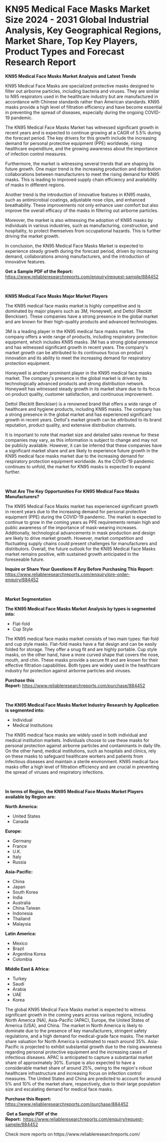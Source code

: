 <p><h1>KN95 Medical Face Masks Market Size 2024 - 2031 Global Industrial Analysis, Key Geographical Regions, Market Share, Top Key Players, Product Types and Forecast Research Report</h1></p><p><strong>KN95 Medical Face Masks Market Analysis and Latest Trends</strong></p>
<p><p>KN95 Medical Face Masks are specialized protective masks designed to filter out airborne particles, including bacteria and viruses. They are similar to N95 respirators used in the healthcare industry but are manufactured in accordance with Chinese standards rather than American standards. KN95 masks provide a high level of filtration efficiency and have become essential in preventing the spread of diseases, especially during the ongoing COVID-19 pandemic.</p><p>The KN95 Medical Face Masks Market has witnessed significant growth in recent years and is expected to continue growing at a CAGR of 5.5% during the forecast period. The key drivers for this growth include the increasing demand for personal protective equipment (PPE) worldwide, rising healthcare expenditure, and the growing awareness about the importance of infection control measures.</p><p>Furthermore, the market is witnessing several trends that are shaping its future growth. One major trend is the increasing production and distribution collaborations between manufacturers to meet the rising demand for KN95 masks. This is leading to improved supply chain efficiency and availability of masks in different regions.</p><p>Another trend is the introduction of innovative features in KN95 masks, such as antimicrobial coatings, adjustable nose clips, and enhanced breathability. These improvements not only enhance user comfort but also improve the overall efficacy of the masks in filtering out airborne particles.</p><p>Moreover, the market is also witnessing the adoption of KN95 masks by individuals in various industries, such as manufacturing, construction, and hospitality, to protect themselves from occupational hazards. This is further driving the market growth.</p><p>In conclusion, the KN95 Medical Face Masks Market is expected to experience steady growth during the forecast period, driven by increasing demand, collaborations among manufacturers, and the introduction of innovative features.</p></p>
<p><strong>Get a Sample PDF of the Report:&nbsp;</strong> <a href="https://www.reliableresearchreports.com/enquiry/request-sample/884452">https://www.reliableresearchreports.com/enquiry/request-sample/884452</a></p>
<p>&nbsp;</p>
<p><strong>KN95 Medical Face Masks Major Market Players</strong></p>
<p><p>The KN95 medical face masks market is highly competitive and is dominated by major players such as 3M, Honeywell, and Dettol (Reckitt Benckiser). These companies have a strong presence in the global market and are known for their high-quality products and advanced technologies.</p><p>3M is a leading player in the KN95 medical face masks market. The company offers a wide range of products, including respiratory protection equipment, which includes KN95 masks. 3M has a strong global presence and has witnessed significant growth in recent years. The company's market growth can be attributed to its continuous focus on product innovation and its ability to meet the increasing demand for respiratory protection equipment.</p><p>Honeywell is another prominent player in the KN95 medical face masks market. The company's presence in the global market is driven by its technologically advanced products and strong distribution network. Honeywell has witnessed steady growth in its market share due to its focus on product quality, customer satisfaction, and continuous improvement.</p><p>Dettol (Reckitt Benckiser) is a renowned brand that offers a wide range of healthcare and hygiene products, including KN95 masks. The company has a strong presence in the global market and has experienced significant growth in recent years. Dettol's market growth can be attributed to its brand reputation, product quality, and extensive distribution channels.</p><p>It is important to note that market size and detailed sales revenue for these companies may vary, as this information is subject to change and may not be publicly available. However, it can be inferred that these companies have a significant market share and are likely to experience future growth in the KN95 medical face masks market due to the increasing demand for respiratory protection equipment worldwide. As the COVID-19 pandemic continues to unfold, the market for KN95 masks is expected to expand further.</p></p>
<p>&nbsp;</p>
<p><strong>What Are The Key Opportunities For KN95 Medical Face Masks Manufacturers?</strong></p>
<p><p>The KN95 Medical Face Masks market has experienced significant growth in recent years due to the increasing demand for personal protective equipment (PPE) during the COVID-19 pandemic. The market is expected to continue to grow in the coming years as PPE requirements remain high and public awareness of the importance of mask-wearing increases. Additionally, technological advancements in mask production and design are likely to drive market growth. However, market competition and fluctuating supply chains could present challenges for manufacturers and distributors. Overall, the future outlook for the KN95 Medical Face Masks market remains positive, with sustained growth anticipated in the foreseeable future.</p></p>
<p><strong>Inquire or Share Your Questions If Any Before Purchasing This Report:</strong> <a href="https://www.reliableresearchreports.com/enquiry/pre-order-enquiry/884452">https://www.reliableresearchreports.com/enquiry/pre-order-enquiry/884452</a></p>
<p>&nbsp;</p>
<p><strong>Market Segmentation</strong></p>
<p><strong>The KN95 Medical Face Masks Market Analysis by types is segmented into:</strong></p>
<p><ul><li>Flat-fold</li><li>Cup Style</li></ul></p>
<p><p>The KN95 medical face masks market consists of two main types: flat-fold and cup style masks. Flat-fold masks have a flat design and can be easily folded for storage. They offer a snug fit and are highly portable. Cup style masks, on the other hand, have a more curved shape that covers the nose, mouth, and chin. These masks provide a secure fit and are known for their effective filtration capabilities. Both types are widely used in the healthcare industry for protection against airborne particles and viruses.</p></p>
<p><strong>Purchase this Report:&nbsp;</strong><a href="https://www.reliableresearchreports.com/purchase/884452">https://www.reliableresearchreports.com/purchase/884452</a></p>
<p>&nbsp;</p>
<p><strong>The KN95 Medical Face Masks Market Industry Research by Application is segmented into:</strong></p>
<p><ul><li>Individual</li><li>Medical Institutions</li></ul></p>
<p><p>The KN95 medical face masks are widely used in both individual and medical institution markets. Individuals choose to use these masks for personal protection against airborne particles and contaminants in daily life. On the other hand, medical institutions, such as hospitals and clinics, rely on these masks to safeguard healthcare workers and patients from infectious diseases and maintain a sterile environment. KN95 medical face masks offer a high level of filtration efficiency and are crucial in preventing the spread of viruses and respiratory infections.</p></p>
<p>&nbsp;</p>
<p><strong>In terms of Region, the KN95 Medical Face Masks Market Players available by Region are:</strong></p>
<p>
    <p> <strong> North America: </strong>
        <ul>
            <li>United States</li>
            <li>Canada</li>
        </ul>
        </p> 
    <p> <strong> Europe: </strong>
        <ul>
            <li>Germany</li>
            <li>France</li>
            <li>U.K.</li>
            <li>Italy</li>
            <li>Russia</li>
        </ul>
        </p> 
    <p> <strong> Asia-Pacific: </strong>
        <ul>
            <li>China</li>
            <li>Japan</li>
            <li>South Korea</li>
            <li>India</li>
            <li>Australia</li>
            <li>China Taiwan</li>
            <li>Indonesia</li>
            <li>Thailand</li>
            <li>Malaysia</li>
        </ul>
        </p> 
    <p> <strong> Latin America: </strong>
        <ul>
            <li>Mexico</li>
            <li>Brazil</li>
            <li>Argentina Korea</li>
            <li>Colombia</li>
        </ul>
        </p> 
    <p> <strong> Middle East & Africa: </strong>
        <ul>
            <li>Turkey</li>
            <li>Saudi</li>
            <li>Arabia</li>
            <li>UAE</li>
            <li>Korea</li>
        </ul>
    </p>
    </p>
<p><p>The global KN95 Medical Face Masks market is expected to witness significant growth in the coming years across various regions, including North America (NA), Asia-Pacific (APAC), Europe, the United States of America (USA), and China. The market in North America is likely to dominate due to the presence of key manufacturers, stringent safety regulations, and a high demand for medical-grade face masks. The market share valuation for North America is estimated to reach around 35%. Asia-Pacific is projected to exhibit substantial growth due to the rising awareness regarding personal protective equipment and the increasing cases of infectious diseases. APAC is anticipated to capture a substantial market share of approximately 30%. Europe is also expected to have a considerable market share of around 25%, owing to the region's robust healthcare infrastructure and increasing focus on infection control measures. The United States and China are predicted to account for around 5% and 10% of the market share, respectively, due to their large population size and escalating demand for medical face masks.</p></p>
<p><strong>Purchase this Report: </strong><a href="https://www.reliableresearchreports.com/purchase/884452">https://www.reliableresearchreports.com/purchase/884452</a></p>
<p>&nbsp;<strong>Get a Sample PDF of the Report:&nbsp;&nbsp;</strong><a href="https://www.reliableresearchreports.com/enquiry/request-sample/884452">https://www.reliableresearchreports.com/enquiry/request-sample/884452</a></p>
<p><strong></strong></p>
<p>Check more reports on https://www.reliableresearchreports.com/</p>